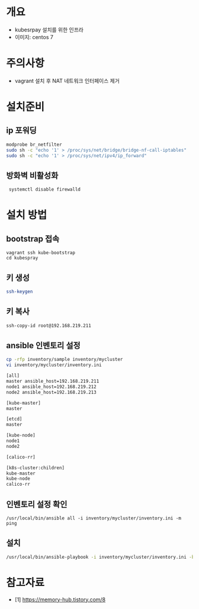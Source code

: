 # 개요
* kubesrpay 설치를 위한 인프라
* 이미지: centos 7

# 주의사항
* vagrant 설치 후 NAT 네트워크 인터페이스 제거
 
# 설치준비
## ip 포워딩
```sh
modprobe br_netfilter
sudo sh -c "echo '1' > /proc/sys/net/bridge/bridge-nf-call-iptables"
sudo sh -c "echo '1' > /proc/sys/net/ipv4/ip_forward"
```

## 방화벽 비활성화
```sh
 systemctl disable firewalld
```

# 설치 방법
## bootstrap 접속
```
vagrant ssh kube-bootstrap
cd kubespray
```

## 키 생성
```sh
ssh-keygen
```

## 키 복사
```sh
ssh-copy-id root@192.168.219.211
```

## ansible 인벤토리 설정
```sh
cp -rfp inventory/sample inventory/mycluster
vi inventory/mycluster/inventory.ini

[all]
master ansible_host=192.168.219.211
node1 ansible_host=192.168.219.212
node2 ansible_host=192.168.219.213

[kube-master]
master

[etcd]
master

[kube-node]
node1
node2

[calico-rr]

[k8s-cluster:children]
kube-master
kube-node
calico-rr
```

## 인벤토리 설정 확인
```
/usr/local/bin/ansible all -i inventory/mycluster/inventory.ini -m ping
```

## 설치
```sh
/usr/local/bin/ansible-playbook -i inventory/mycluster/inventory.ini -become --become-user=root cluster.yml
```

# 참고자료
* [1] https://memory-hub.tistory.com/8